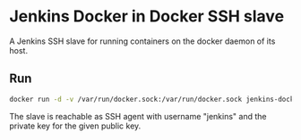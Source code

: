 # Jenkins Docker in Docker SSH slave

A Jenkins SSH slave for running containers on the docker daemon of its host.

## Run

```bash
docker run -d -v /var/run/docker.sock:/var/run/docker.sock jenkins-docker-ssh-slave "<public key>"
```

The slave is reachable as SSH agent with username "jenkins" and the private key for the given public key.
